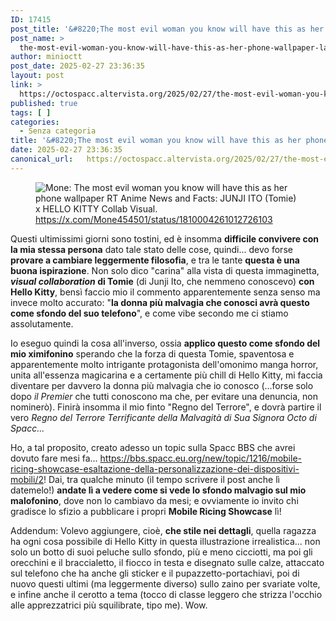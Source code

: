 ```yaml
---
ID: 17415
post_title: '&#8220;The most evil woman you know will have this as her phone wallpaper&#8221; — &#8220;La donna più malvagia che conosci avrà questo come sfondo del suo telefono&#8221;'
post_name: >
  the-most-evil-woman-you-know-will-have-this-as-her-phone-wallpaper-la-donna-piu-malvagia-che-conosci-avra-questo-come-sfondo-del-suo-telefono
author: minioctt
post_date: 2025-02-27 23:36:35
layout: post
link: >
  https://octospacc.altervista.org/2025/02/27/the-most-evil-woman-you-know-will-have-this-as-her-phone-wallpaper-la-donna-piu-malvagia-che-conosci-avra-questo-come-sfondo-del-suo-telefono/
published: true
tags: [ ]
categories:
  - Senza categoria
title: '&#8220;The most evil woman you know will have this as her phone wallpaper&#8221; — &#8220;La donna più malvagia che conosci avrà questo come sfondo del suo telefono&#8221;'
date: 2025-02-27 23:36:35
canonical_url:   https://octospacc.altervista.org/2025/02/27/the-most-evil-woman-you-know-will-have-this-as-her-phone-wallpaper-la-donna-piu-malvagia-che-conosci-avra-questo-come-sfondo-del-suo-telefono/
---
```

<!-- wp:image {"id":17414,"linkDestination":"none"} -->
<figure class="wp-block-image"><img src="{{site.cdnurl}}/assets/uploads/2025/02/17406747131362220761028028751682-960x1440.jpg" alt="Mone:
The most evil woman you know will have this as her phone wallpaper
RT Anime News and Facts:
JUNJI ITO (Tomie) x HELLO KITTY Collab Visual." class="wp-image-17414"/><figcaption class="wp-element-caption"><a href="https://x.com/Mone454501/status/1810004261012726103">https://x.com/Mone454501/status/1810004261012726103</a></figcaption></figure>
<!-- /wp:image -->

<!-- wp:paragraph -->
<p>Questi ultimissimi giorni sono tostini, ed è insomma <strong>difficile convivere con la mia stessa persona</strong> dato tale stato delle cose, quindi... devo forse <strong>provare a cambiare leggermente filosofia</strong>, e tra le tante <strong>questa è una buona ispirazione</strong>. Non solo dico "carina" alla vista di questa immaginetta, <strong><em>visual collaboration</em> di Tomie</strong> (di Junji Ito, che nemmeno conoscevo) <strong>con Hello Kitty</strong>, bensì faccio mio il commento apparentemente senza senso ma invece molto accurato: "<strong>la donna più malvagia che conosci avrà questo come sfondo del suo telefono</strong>", e come vibe secondo me ci stiamo assolutamente.</p>
<!-- /wp:paragraph -->

<!-- wp:paragraph -->
<p>Io eseguo quindi la cosa all'inverso, ossia <strong>applico questo come sfondo del mio ximifonino</strong> sperando che la forza di questa Tomie, spaventosa e apparentemente molto intrigante protagonista dell'omonimo manga horror, unita all'essenza magicarina e a certamente più chill di Hello Kitty, mi faccia diventare per davvero la donna più malvagia che io conosco (...forse solo dopo <em>il Premier</em> che tutti conoscono ma che, per evitare una denuncia, non nominerò). Finirà insomma il mio finto "Regno del Terrore", e dovrà partire il vero <em>Regno del Terrore Terrificante della Malvagità di Sua Signora Octo di Spacc...</em></p>
<!-- /wp:paragraph -->

<!-- wp:paragraph -->
<p>Ho, a tal proposito, creato adesso un topic sulla Spacc BBS che avrei dovuto fare mesi fa... <a href="https://bbs.spacc.eu.org/new/topic/1216/mobile-ricing-showcase-esaltazione-della-personalizzazione-dei-dispositivi-mobili/2">https://bbs.spacc.eu.org/new/topic/1216/mobile-ricing-showcase-esaltazione-della-personalizzazione-dei-dispositivi-mobili/2</a>! Dai, tra qualche minuto (il tempo scrivere il post anche lì datemelo!) <strong>andate lì a vedere come si vede lo sfondo malvagio sul mio malofonino</strong>, dove non lo cambiavo da mesi; e ovviamente io invito chi gradisce lo sfizio a pubblicare i propri <strong>Mobile Ricing Showcase</strong> lì!</p>
<!-- /wp:paragraph -->

<!-- wp:paragraph -->
<p>Addendum: Volevo aggiungere, cioè, <strong>che stile nei dettagli</strong>, quella ragazza ha ogni cosa possibile di Hello Kitty in questa illustrazione irrealistica... non solo un botto di suoi peluche sullo sfondo, più e meno cicciotti, ma poi gli orecchini e il braccialetto, il fiocco in testa e disegnato sulle calze, attaccato sul telefono che ha anche gli sticker e il pupazzetto-portachiavi, poi di nuovo questi ultimi (ma leggermente diverso) sullo zaino per svariate volte, e infine anche il cerotto a tema (tocco di classe leggero che strizza l'occhio alle apprezzatrici più squilibrate, tipo me). Wow.</p>
<!-- /wp:paragraph -->